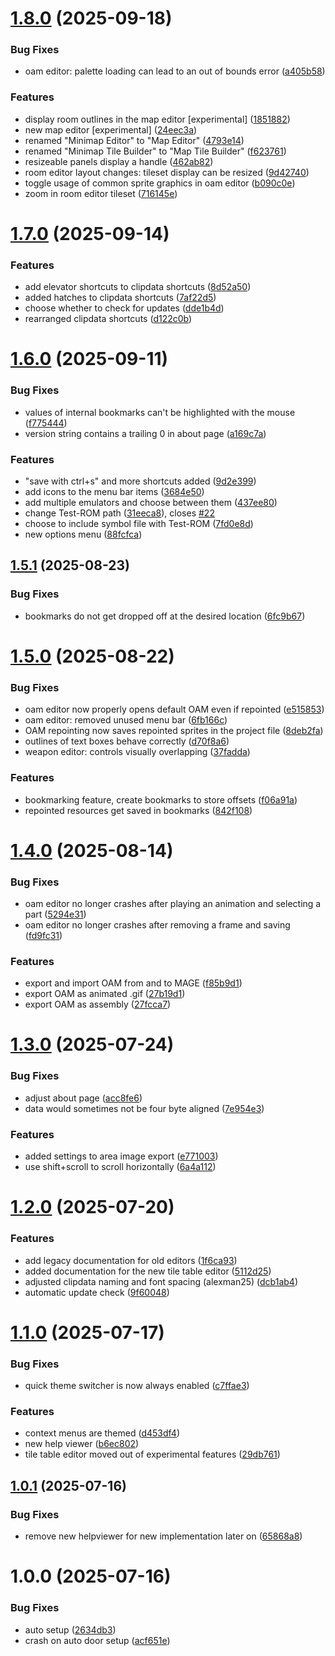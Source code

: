 # [1.8.0](https://github.com/ConConner/MAGE-Themes/compare/v1.7.0...v1.8.0) (2025-09-18)


### Bug Fixes

* oam editor: palette loading can lead to an out of bounds error ([a405b58](https://github.com/ConConner/MAGE-Themes/commit/a405b58eaf691356bdf7dea58ea1c1a07b331bf4))


### Features

* display room outlines in the map editor [experimental] ([1851882](https://github.com/ConConner/MAGE-Themes/commit/185188293328b92f274cf0b8cacae9228b2c6adf))
* new map editor [experimental] ([24eec3a](https://github.com/ConConner/MAGE-Themes/commit/24eec3aaed57dd88bcfa71751a419eb0626794dc))
* renamed "Minimap Editor" to "Map Editor" ([4793e14](https://github.com/ConConner/MAGE-Themes/commit/4793e14c8c8c4974dab618fc2efa1045479568a4))
* renamed "Minimap Tile Builder" to "Map Tile Builder" ([f623761](https://github.com/ConConner/MAGE-Themes/commit/f62376138ab82cdfc9e94edb872885fe51985b54))
* resizeable panels display a handle ([462ab82](https://github.com/ConConner/MAGE-Themes/commit/462ab8238d9e7b464d0841c058222e24c58e62fb))
* room editor layout changes: tileset display can be resized ([9d42740](https://github.com/ConConner/MAGE-Themes/commit/9d42740dc39106cd25b39b923cb72d13a9316109))
* toggle usage of common sprite graphics in oam editor ([b090c0e](https://github.com/ConConner/MAGE-Themes/commit/b090c0efdbad7249f635733ac0cc76588ca5ab57))
* zoom in room editor tileset ([716145e](https://github.com/ConConner/MAGE-Themes/commit/716145e7949044a743574e8f9a9569f0175da040))

# [1.7.0](https://github.com/ConConner/MAGE-Themes/compare/v1.6.0...v1.7.0) (2025-09-14)


### Features

* add elevator shortcuts to clipdata shortcuts ([8d52a50](https://github.com/ConConner/MAGE-Themes/commit/8d52a5020c7675cfcf2883ed3e24ab99e1bc4432))
* added hatches to clipdata shortcuts ([7af22d5](https://github.com/ConConner/MAGE-Themes/commit/7af22d57f097f3012b99f3db5a097126ce6e546e))
* choose whether to check for updates ([dde1b4d](https://github.com/ConConner/MAGE-Themes/commit/dde1b4d31f436b2e08e334d615185597b32f6ab9))
* rearranged clipdata shortcuts ([d122c0b](https://github.com/ConConner/MAGE-Themes/commit/d122c0b3c361b477cef5bc7255f02eda1520857b))

# [1.6.0](https://github.com/ConConner/MAGE-Themes/compare/v1.5.1...v1.6.0) (2025-09-11)


### Bug Fixes

* values of internal bookmarks can't be highlighted with the mouse ([f775444](https://github.com/ConConner/MAGE-Themes/commit/f77544494c0df89c710ca44255bc2859dbaeb053))
* version string contains a trailing 0 in about page ([a169c7a](https://github.com/ConConner/MAGE-Themes/commit/a169c7abfe6023263f32de28e4883bbaf490d361))


### Features

* "save with ctrl+s" and more shortcuts added ([9d2e399](https://github.com/ConConner/MAGE-Themes/commit/9d2e399954802ac54053c516a96a107ec03742d8))
* add icons to the menu bar items ([3684e50](https://github.com/ConConner/MAGE-Themes/commit/3684e5040078227f5de1193a102eec26c3a73e49))
* add multiple emulators and choose between them ([437ee80](https://github.com/ConConner/MAGE-Themes/commit/437ee80c8971a2bbf61654ae66e3d16b1ff2b416))
* change Test-ROM path ([31eeca8](https://github.com/ConConner/MAGE-Themes/commit/31eeca8d54849c55480ac72ae9d4562fc229855b)), closes [#22](https://github.com/ConConner/MAGE-Themes/issues/22)
* choose to include symbol file with Test-ROM ([7fd0e8d](https://github.com/ConConner/MAGE-Themes/commit/7fd0e8db6451cebba6677f28798920b6835d17a2))
* new options menu ([88fcfca](https://github.com/ConConner/MAGE-Themes/commit/88fcfca9a6013f0ef50c52fa0d2700a480a5408b))

## [1.5.1](https://github.com/ConConner/MAGE-Themes/compare/v1.5.0...v1.5.1) (2025-08-23)


### Bug Fixes

* bookmarks do not get dropped off at the desired location ([6fc9b67](https://github.com/ConConner/MAGE-Themes/commit/6fc9b6786ee14dfa3df6183480c88da0d356027a))

# [1.5.0](https://github.com/ConConner/MAGE-Themes/compare/v1.4.0...v1.5.0) (2025-08-22)


### Bug Fixes

* oam editor now properly opens default OAM even if repointed ([e515853](https://github.com/ConConner/MAGE-Themes/commit/e515853c6b90193355e6e264cecc195b32730161))
* oam editor: removed unused menu bar ([6fb166c](https://github.com/ConConner/MAGE-Themes/commit/6fb166c55531843acb6c78b38df261f2eaa97cc5))
* OAM repointing now saves repointed sprites in the project file ([8deb2fa](https://github.com/ConConner/MAGE-Themes/commit/8deb2fa553d211b37cbc35bfb95b2203290349f1))
* outlines of text boxes behave correctly ([d70f8a6](https://github.com/ConConner/MAGE-Themes/commit/d70f8a66f0bb818a33ba521f7c5d383931c997e4))
* weapon editor: controls visually overlapping ([37fadda](https://github.com/ConConner/MAGE-Themes/commit/37fadda4a817f5739c695bb2c6c58654efb1a6b9))


### Features

* bookmarking feature, create bookmarks to store offsets ([f06a91a](https://github.com/ConConner/MAGE-Themes/commit/f06a91abbc2e5ccd5d24dd3176da934091767779))
* repointed resources get saved in bookmarks ([842f108](https://github.com/ConConner/MAGE-Themes/commit/842f108fcbff3372802eccaf176fdc03d7dcaeba))

# [1.4.0](https://github.com/ConConner/MAGE-Themes/compare/v1.3.0...v1.4.0) (2025-08-14)


### Bug Fixes

* oam editor no longer crashes after playing an animation and selecting a part ([5294e31](https://github.com/ConConner/MAGE-Themes/commit/5294e3123235af4c4a7d80a93e6ddbdbc3fba498))
* oam editor no longer crashes after removing a frame and saving ([fd9fc31](https://github.com/ConConner/MAGE-Themes/commit/fd9fc314317b21065992427455c70ae62f277ee2))


### Features

* export and import OAM from and to MAGE ([f85b9d1](https://github.com/ConConner/MAGE-Themes/commit/f85b9d1852784987cf47949bfcac2d0e8911968b))
* export OAM as animated .gif ([27b19d1](https://github.com/ConConner/MAGE-Themes/commit/27b19d152fdb42a195a37ed12596b4e2d8ce7361))
* export OAM as assembly ([27fcca7](https://github.com/ConConner/MAGE-Themes/commit/27fcca70fa01c1ec232ff8d712be4d487c0d4aac))

# [1.3.0](https://github.com/ConConner/MAGE-Themes/compare/v1.2.0...v1.3.0) (2025-07-24)


### Bug Fixes

* adjust about page ([acc8fe6](https://github.com/ConConner/MAGE-Themes/commit/acc8fe63863594321e8bd5d0c987273c592d3663))
* data would sometimes not be four byte aligned ([7e954e3](https://github.com/ConConner/MAGE-Themes/commit/7e954e3e4ae00392e7c3eaa30424dc9233e0852b))


### Features

* added settings to area image export ([e771003](https://github.com/ConConner/MAGE-Themes/commit/e77100380c9307909849459d3f080123273abcdc))
* use shift+scroll to scroll horizontally ([6a4a112](https://github.com/ConConner/MAGE-Themes/commit/6a4a112d85c354c4a902e2c3caf02a3b99cb6a94))

# [1.2.0](https://github.com/ConConner/MAGE-Themes/compare/v1.1.0...v1.2.0) (2025-07-20)


### Features

* add legacy documentation for old editors ([1f6ca93](https://github.com/ConConner/MAGE-Themes/commit/1f6ca931795bf025a38ed549b1ef7b5a9f4f055e))
* added documentation for the new tile table editor ([5112d25](https://github.com/ConConner/MAGE-Themes/commit/5112d2514bc5d83f072ed990315eb4432d7865b5))
* adjusted clipdata naming and font spacing (alexman25) ([dcb1ab4](https://github.com/ConConner/MAGE-Themes/commit/dcb1ab4603fb226811c5711307c868dbd990dfb9))
* automatic update check ([9f60048](https://github.com/ConConner/MAGE-Themes/commit/9f60048eb72d771b6998a643a5f959eeb0fa26c1))

# [1.1.0](https://github.com/ConConner/MAGE-Themes/compare/v1.0.1...v1.1.0) (2025-07-17)


### Bug Fixes

* quick theme switcher is now always enabled ([c7ffae3](https://github.com/ConConner/MAGE-Themes/commit/c7ffae3960d924ef7976d45e4efd9fa98bd592db))


### Features

* context menus are themed ([d453df4](https://github.com/ConConner/MAGE-Themes/commit/d453df4f326b246afdc7f8cfeffa501f9783291e))
* new help viewer ([b6ec802](https://github.com/ConConner/MAGE-Themes/commit/b6ec8020b05f288cabffae2ed1cfb356d12bb809))
* tile table editor moved out of experimental features ([29db761](https://github.com/ConConner/MAGE-Themes/commit/29db761f45edc22a25cff82ce167149ba912f215))

## [1.0.1](https://github.com/ConConner/MAGE-Themes/compare/v1.0.0...v1.0.1) (2025-07-16)


### Bug Fixes

* remove new helpviewer for new implementation later on ([65868a8](https://github.com/ConConner/MAGE-Themes/commit/65868a89588c1b2fa715745794a935c1445a9961))

# 1.0.0 (2025-07-16)


### Bug Fixes

* auto setup ([2634db3](https://github.com/ConConner/MAGE-Themes/commit/2634db30cef955d7268cf15c7fa0511942cbf99b))
* crash on auto door setup ([acf651e](https://github.com/ConConner/MAGE-Themes/commit/acf651e612c016d86eba6eeb66fa87fc0dde47b5))
